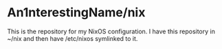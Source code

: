 # An1nterestingName/nix
This is the repository for my NixOS configuration. I have this repository in ~/nix and then have /etc/nixos symlinked to it.